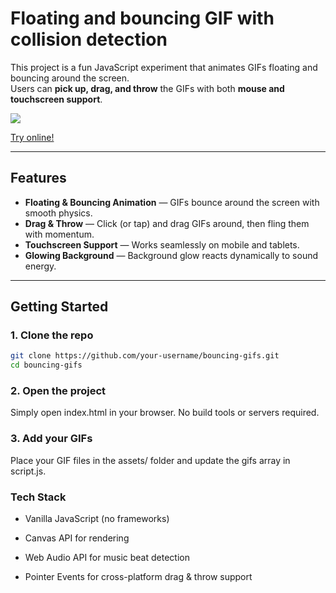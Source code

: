 # Floating and bouncing GIF with collision detection

This project is a fun JavaScript experiment that animates GIFs floating and bouncing around the screen.   
Users can **pick up, drag, and throw** the GIFs with both **mouse and touchscreen support**.

![](https://hyndzia.xyz/demo.webp)

[Try online!](https://hyndzia.xyz/bouncySuwako.html)

---

## Features
- **Floating & Bouncing Animation** — GIFs bounce around the screen with smooth physics.
- **Drag & Throw** — Click (or tap) and drag GIFs around, then fling them with momentum.
- **Touchscreen Support** — Works seamlessly on mobile and tablets.
- **Glowing Background** — Background glow reacts dynamically to sound energy.

---

## Getting Started

### 1. Clone the repo
```bash
git clone https://github.com/your-username/bouncing-gifs.git
cd bouncing-gifs
```

### 2. Open the project
Simply open index.html in your browser.
No build tools or servers required.


### 3. Add your GIFs
Place your GIF files in the assets/ folder and update the gifs array in script.js.


### Tech Stack
* Vanilla JavaScript (no frameworks)

* Canvas API for rendering

* Web Audio API for music beat detection

* Pointer Events for cross-platform drag & throw support
